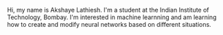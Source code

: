 Hi, my name is Akshaye Lathiesh.
I'm a student at the Indian Institute of Technology, Bombay.
I'm interested in machine learnning and am learning how to create and modify neural networks based on different situations.
